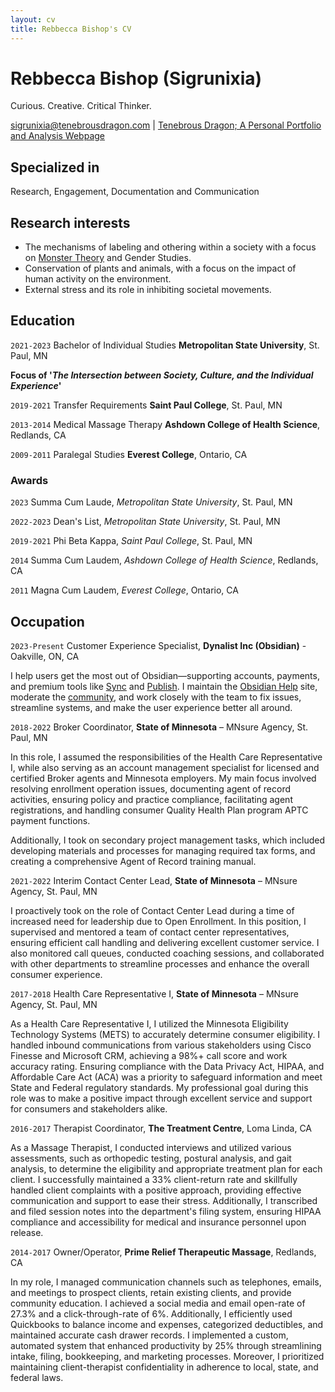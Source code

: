 ```yaml
---
layout: cv
title: Rebbecca Bishop's CV
---
```

# Rebbecca Bishop (Sigrunixia)
Curious. Creative. Critical Thinker.

<div id="webaddress">
<a href="sigrunixia@tenebrousdragon.com">sigrunixia@tenebrousdragon.com</a>
| <a href="https://tenebrousdragon.com/home">Tenebrous Dragon; A Personal Portfolio and Analysis Webpage</a>
</div>

## Specialized in

Research, Engagement, Documentation and Communication

## Research interests

- The mechanisms of labeling and othering within a society with a focus on [Monster Theory](https://www.jstor.org/stable/10.5749/j.ctttsq4d) and Gender Studies.
- Conservation of plants and animals, with a focus on the impact of human activity on the environment.
- External stress and its role in inhibiting societal movements. 

## Education

`2021-2023`
Bachelor of Individual Studies __Metropolitan State University__, St. Paul, MN

**Focus of '_The Intersection between Society, Culture, and the Individual Experience_'**

`2019-2021`
Transfer Requirements **Saint Paul College**, St. Paul, MN

`2013-2014`
Medical Massage Therapy **Ashdown College of Health Science**, Redlands, CA

`2009-2011`
Paralegal Studies **Everest College**, Ontario, CA

### Awards

`2023`
Summa Cum Laude, *Metropolitan State University*, St. Paul, MN

`2022-2023`
Dean's List, *Metropolitan State University*, St. Paul, MN

`2019-2021`
Phi Beta Kappa, *Saint Paul College*, St. Paul, MN

`2014`
Summa Cum Laudem, *Ashdown College of Health Science*, Redlands, CA

`2011`
Magna Cum Laudem, *Everest College*, Ontario, CA

## Occupation

`2023-Present`
Customer Experience Specialist, __Dynalist Inc (Obsidian)__ - Oakville, ON, CA

I help users get the most out of Obsidian—supporting accounts, payments, and premium tools like [Sync](https://obsidian.md/sync) and [Publish](https://obsidian.md/publish). I maintain the [Obsidian Help](https://help.obsidian.md) site, moderate the [community](https://obsidian.md/community), and work closely with the team to fix issues, streamline systems, and make the user experience better all around.

`2018-2022`
Broker Coordinator, __State of Minnesota__ – MNsure Agency, St. Paul, MN

In this role, I assumed the responsibilities of the Health Care Representative I, while also serving as an account management specialist for licensed and certified Broker agents and Minnesota employers. My main focus involved resolving enrollment operation issues, documenting agent of record activities, ensuring policy and practice compliance, facilitating agent registrations, and handling consumer Quality Health Plan program APTC payment functions.

Additionally, I took on secondary project management tasks, which included developing materials and processes for managing required tax forms, and creating a comprehensive Agent of Record training manual.

`2021-2022`
Interim Contact Center Lead, __State of Minnesota__ – MNsure Agency, St. Paul, MN

I proactively took on the role of Contact Center Lead during a time of increased need for leadership due to Open Enrollment. In this position, I supervised and mentored a team of contact center representatives, ensuring efficient call handling and delivering excellent customer service. I also monitored call queues, conducted coaching sessions, and collaborated with other departments to streamline processes and enhance the overall consumer experience.

`2017-2018`
Health Care Representative I, __State of Minnesota__ – MNsure Agency, St. Paul, MN

As a Health Care Representative I, I utilized the Minnesota Eligibility Technology Systems (METS) to accurately determine consumer eligibility. I handled inbound communications from various stakeholders using Cisco Finesse and Microsoft CRM, achieving a 98%+ call score and work accuracy rating. Ensuring compliance with the Data Privacy Act, HIPAA, and Affordable Care Act (ACA) was a priority to safeguard information and meet State and Federal regulatory standards. My professional goal during this role was to make a positive impact through excellent service and support for consumers and stakeholders alike.

`2016-2017`
Therapist Coordinator, __The Treatment Centre__, Loma Linda, CA

As a Massage Therapist, I conducted interviews and utilized various assessments, such as orthopedic testing, postural analysis, and gait analysis, to determine the eligibility and appropriate treatment plan for each client. I successfully maintained a 33% client-return rate and skillfully handled client complaints with a positive approach, providing effective communication and support to ease their stress. Additionally, I transcribed and filed session notes into the department's filing system, ensuring HIPAA compliance and accessibility for medical and insurance personnel upon release.

`2014-2017`
Owner/Operator, __Prime Relief Therapeutic Massage__, Redlands, CA

In my role, I managed communication channels such as telephones, emails, and meetings to prospect clients, retain existing clients, and provide community education. I achieved a social media and email open-rate of 27.3% and a click-through-rate of 6%. Additionally, I efficiently used Quickbooks to balance income and expenses, categorized deductibles, and maintained accurate cash drawer records. I implemented a custom, automated system that enhanced productivity by 25% through streamlining intake, filing, bookkeeping, and marketing processes. Moreover, I prioritized maintaining client-therapist confidentiality in adherence to local, state, and federal laws.



<!-- ### Footer

Last updated: August 2023 -->
